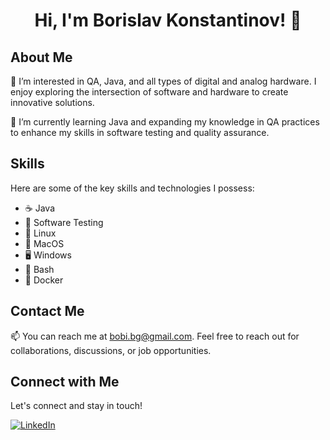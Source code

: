 <!---
# Hi, I'm Borislav Konstantinov! 👋
--->

<div align="center">
  <H1> Hi, I'm Borislav Konstantinov! 👋</H1>
  
</div>


## About Me 

👀 I’m interested in QA, Java, and all types of digital and analog hardware. I enjoy exploring the intersection of software and hardware to create innovative solutions.

🌱 I’m currently learning Java and expanding my knowledge in QA practices to enhance my skills in software testing and quality assurance.

## Skills

Here are some of the key skills and technologies I possess:

- :coffee: Java
- :microscope: Software Testing
- :penguin: Linux
- :apple: MacOS
- :desktop_computer: Windows
- :shell: Bash
- :whale: Docker

<!---
## Projects

### Project 1: Test Automation Framework

- 📚 Description: Developed a robust test automation framework using Java and Selenium to streamline the testing process and improve efficiency.
- 🌐 Repository: [Link to the GitHub repository](https://github.com/your-username/project-1)
- ▶️ Demo: [Live demo of the project](https://your-project-demo.com)

### Project 2: Hardware Monitoring System

- 📚 Description: Built a hardware monitoring system using Raspberry Pi and sensors to collect real-time data and provide insights for performance optimization.
- 🌐 Repository: [Link to the GitHub repository](https://github.com/your-username/project-2)

--->

## Contact Me

:mailbox: You can reach me at bobi.bg@gmail.com. Feel free to reach out for collaborations, discussions, or job opportunities.

## Connect with Me

Let's connect and stay in touch!

[![LinkedIn](https://img.shields.io/badge/LinkedIn-BorislavKonstantinov-blue?style=flat-square&logo=linkedin)](https://www.linkedin.com/in/borislav-konstantinov-06a835249?lipi=urn%3Ali%3Apage%3Ad_flagship3_profile_view_base_contact_details%3BpF8JavvrTJiVEpL1toczbw%3D%3D)


<!---
BorislavZK/BorislavZK is a ✨ special ✨ repository because its `README.md` (this file) appears on your GitHub profile.
You can click the Preview link to take a look at your changes.
--->

